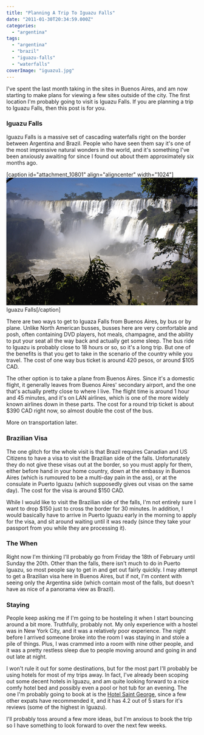 ```yaml
---
title: "Planning A Trip To Iguazu Falls"
date: "2011-01-30T20:34:59.000Z"
categories: 
  - "argentina"
tags: 
  - "argentina"
  - "brazil"
  - "iguazu-falls"
  - "waterfalls"
coverImage: "iguazu1.jpg"
---
```


I've spent the last month taking in the sites in Buenos Aires, and am now starting to make plans for viewing a few sites outside of the city. The first location I'm probably going to visit is Iguazu Falls. If you are planning a trip to Iguazu Falls, then this post is for you.

### Iguazu Falls

Iguazu Falls is a massive set of cascading waterfalls right on the border between Argentina and Brazil. People who have seen them say it's one of the most impressive natural wonders in the world, and it's something I've been anxiously awaiting for since I found out about them approximately six months ago.

\[caption id="attachment\_10801" align="aligncenter" width="1024"\][![Iguazu Falls](images/iguazu.jpg)](http://www.migratorynerd.com/wordpress/wp-content/uploads/2011/01/iguazu.jpg) Iguazu Falls\[/caption\]

There are two ways to get to Iguaza Falls from Buenos Aires, by bus or by plane. Unlike North American busses, busses here are very comfortable and posh, often containing DVD players, hot meals, champagne, and the ability to put your seat all the way back and actually get some sleep. The bus ride to Iguazu is probably close to 18 hours or so, so it's a long trip. But one of the benefits is that you get to take in the scenario of the country while you travel. The cost of one way bus ticket is around 420 pesos, or around $105 CAD.

The other option is to take a plane from Buenos Aires. Since it's a domestic flight, it generally leaves from Buenos Aires' secondary airport, and the one that's actually pretty close to where I live. The flight time is around 1 hour and 45 minutes, and it's on LAN airlines, which is one of the more widely known airlines down in these parts. The cost for a round trip ticket is about $390 CAD right now, so almost double the cost of the bus.

More on transportation later.

### Brazilian Visa

The one glitch for the whole visit is that Brazil requires Canadian and US Citizens to have a visa to visit the Brazilian side of the falls. Unfortunately they do not give these visas out at the border, so you must apply for them, either before hand in your home country, down at the embassy in Buenos Aires (which is rumoured to be a multi-day pain in the ass), or at the consulate in Puerto Iguazu (which supposedly gives out visas on the same day). The cost for the visa is around $150 CAD.

While I would like to visit the Brazilian side of the falls, I'm not entirely sure I want to drop $150 just to cross the border for 30 minutes. In addition, I would basically have to arrive in Puerto Iguazu early in the morning to apply for the visa, and sit around waiting until it was ready (since they take your passport from you while they are processing it).

### The When

Right now I'm thinking I'll probably go from Friday the 18th of February until Sunday the 20th. Other than the falls, there isn't much to do in Puerto Iguazu, so most people say to get in and get out fairly quickly. I may attempt to get a Brazilian visa here in Buenos Aires, but if not, I'm content with seeing only the Argentina side (which contain most of the falls, but doesn't have as nice of a panorama view as Brazil).

### Staying

People keep asking me if I'm going to be hosteling it when I start bouncing around a bit more. Truthfully, probably not. My only experience with a hostel was in New York City, and it was a relatively poor experience. The night before I arrived someone broke into the room I was staying in and stole a pile of things. Plus, I was crammed into a room with nine other people, and it was a pretty restless sleep due to people moving around and going in and out late at night.

I won't rule it out for some destinations, but for the most part I'll probably be using hotels for most of my trips away. In fact, I've already been scoping out some decent hotels in Iguazu, and am quite looking forward to a nice comfy hotel bed and possibly even a pool or hot tub for an evening. The one I'm probably going to book at is the [Hotel Saint George](http://www.hotelsaintgeorge.com/inicio_i.html), since a few other expats have recommended it, and it has 4.2 out of 5 stars for it's reviews (some of the highest in Iguazu).

I'll probably toss around a few more ideas, but I'm anxious to book the trip so I have something to look forward to over the next few weeks.
